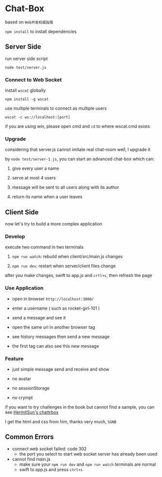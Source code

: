# Chat-Box

based on `Web开发权威指南`

`npm install` to install dependencies

## Server Side

run server side script

```
node test/server.js
```

### Connect to Web Socket

install `wscat` globally

```
npm install -g wscat
```

use multiple terminals to connect as multiple users

```
wscat -c ws://localhost:[port]
```

if you are using win, please open cmd and `cd` to where wscat.cmd exists

### Upgrade

considering that server.js cannot imitate real chat-room well, I upgrade it

by `node test/server-1.js`, you can start an advanced chat-box which can:

1. give every user a name

2. serve at most 4 users

3. message will be sent to all users along with its author

4. return its name when a user leaves

## Client Side

now let's try to build a more complex application

### Develop

execute two command in two terminals

1. `npm run watch`: rebuild when client/src/main.js changes

2. `npm run dev`: restart when server/client files change

after you make changes, swift to app.js and `crtl+s`, then refresh the page

### Use Application

- open in browser `http://localhost:3000/`

- enter a username ( such as rocket-girl-101 )

- send a message and see it

- open the same url in another browser tag

- see history messages then send a new message

- the first tag can also see this new message

### Feature

- just simple message send and receive and show

- no avatar

- no sessionStorage

- no crympt

if you want to try challenges in the book but cannot find a sample, you can see [HermitSun's chattrbox](https://github.com/HermitSun/chattrbox)

I get the html and css from him, thanks very much, `SGNB`

## Common Errors

- connect web socket failed: code 302
  - the port you select to start web socket server has already been used
- cannot find main.js
  - make sure your `npm run dev` and `npm run watch` terminals are normal
  - swift to app.js and press `ctrl+s`
